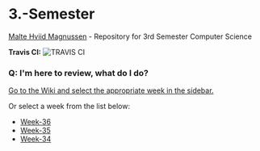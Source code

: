 # 3.-Semester
[Malte Hviid Magnussen](https://maltemagnussen.com) - Repository for 3rd Semester Computer Science

__Travis CI:__ ![TRAVIS CI](https://travis-ci.org/MalteMagnussen/3.-Semester.svg?branch=master)

### Q: I'm here to review, what do I do? 

[Go to the Wiki and select the appropriate week in the sidebar.](https://github.com/MalteMagnussen/3.-Semester/wiki)

Or select a week from the list below:
* [Week-36](https://github.com/MalteMagnussen/3.-Semester/wiki/Week-36)
* [Week-35](https://github.com/MalteMagnussen/3.-Semester/wiki/Week-35)
* [Week-34](https://github.com/MalteMagnussen/3.-Semester/wiki/Week-34)

